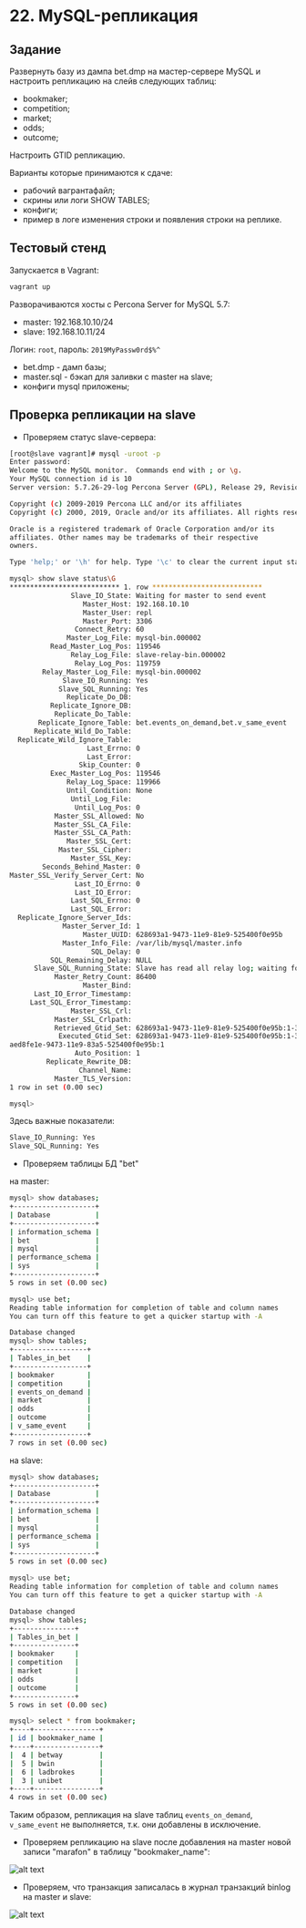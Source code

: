 # 22. MySQL-репликация

## Задание

Развернуть базу из дампа bet.dmp на мастер-сервере MySQL и настроить репликацию на слейв следующих таблиц:

- bookmaker;
- competition;
- market;
- odds;
- outcome;

Настроить GTID репликацию.

Варианты которые принимаются к сдаче:

- рабочий вагрантафайл;
- скрины или логи SHOW TABLES;
- конфиги;
- пример в логе изменения строки и появления строки на реплике.

## Тестовый стенд

Запускается в Vagrant:

```bash
vagrant up
```
Разворачиваются хосты c Percona Server for MySQL 5.7:

- master: 192.168.10.10/24
- slave:  192.168.10.11/24

Логин: ```root```, пароль: ```2019MyPassw0rd$%^```

- bet.dmp - дамп базы;
- master.sql - бэкап для заливки c master на slave; 
- конфиги mysql приложены;

## Проверка репликации на slave

- Проверяем статус slave-сервера:
```bash
[root@slave vagrant]# mysql -uroot -p
Enter password:
Welcome to the MySQL monitor.  Commands end with ; or \g.
Your MySQL connection id is 10
Server version: 5.7.26-29-log Percona Server (GPL), Release 29, Revision 11ad961

Copyright (c) 2009-2019 Percona LLC and/or its affiliates
Copyright (c) 2000, 2019, Oracle and/or its affiliates. All rights reserved.

Oracle is a registered trademark of Oracle Corporation and/or its
affiliates. Other names may be trademarks of their respective
owners.

Type 'help;' or '\h' for help. Type '\c' to clear the current input statement.

mysql> show slave status\G
*************************** 1. row ***************************
               Slave_IO_State: Waiting for master to send event
                  Master_Host: 192.168.10.10
                  Master_User: repl
                  Master_Port: 3306
                Connect_Retry: 60
              Master_Log_File: mysql-bin.000002
          Read_Master_Log_Pos: 119546
               Relay_Log_File: slave-relay-bin.000002
                Relay_Log_Pos: 119759
        Relay_Master_Log_File: mysql-bin.000002
             Slave_IO_Running: Yes
            Slave_SQL_Running: Yes
              Replicate_Do_DB:
          Replicate_Ignore_DB:
           Replicate_Do_Table:
       Replicate_Ignore_Table: bet.events_on_demand,bet.v_same_event
      Replicate_Wild_Do_Table:
  Replicate_Wild_Ignore_Table:
                   Last_Errno: 0
                   Last_Error:
                 Skip_Counter: 0
          Exec_Master_Log_Pos: 119546
              Relay_Log_Space: 119966
              Until_Condition: None
               Until_Log_File:
                Until_Log_Pos: 0
           Master_SSL_Allowed: No
           Master_SSL_CA_File:
           Master_SSL_CA_Path:
              Master_SSL_Cert:
            Master_SSL_Cipher:
               Master_SSL_Key:
        Seconds_Behind_Master: 0
Master_SSL_Verify_Server_Cert: No
                Last_IO_Errno: 0
                Last_IO_Error:
               Last_SQL_Errno: 0
               Last_SQL_Error:
  Replicate_Ignore_Server_Ids:
             Master_Server_Id: 1
                  Master_UUID: 628693a1-9473-11e9-81e9-525400f0e95b
             Master_Info_File: /var/lib/mysql/master.info
                    SQL_Delay: 0
          SQL_Remaining_Delay: NULL
      Slave_SQL_Running_State: Slave has read all relay log; waiting for more updates
           Master_Retry_Count: 86400
                  Master_Bind:
      Last_IO_Error_Timestamp:
     Last_SQL_Error_Timestamp:
               Master_SSL_Crl:
           Master_SSL_Crlpath:
           Retrieved_Gtid_Set: 628693a1-9473-11e9-81e9-525400f0e95b:1-39
            Executed_Gtid_Set: 628693a1-9473-11e9-81e9-525400f0e95b:1-39,
aed8fe1e-9473-11e9-83a5-525400f0e95b:1
                Auto_Position: 1
         Replicate_Rewrite_DB:
                 Channel_Name:
           Master_TLS_Version:
1 row in set (0.00 sec)

mysql>
```

Здесь важные показатели:

```bash
Slave_IO_Running: Yes
Slave_SQL_Running: Yes
```
- Проверяем таблицы БД "bet"

на master:
```bash
mysql> show databases;
+--------------------+
| Database           |
+--------------------+
| information_schema |
| bet                |
| mysql              |
| performance_schema |
| sys                |
+--------------------+
5 rows in set (0.00 sec)

mysql> use bet;
Reading table information for completion of table and column names
You can turn off this feature to get a quicker startup with -A

Database changed
mysql> show tables;
+------------------+
| Tables_in_bet    |
+------------------+
| bookmaker        |
| competition      |
| events_on_demand |
| market           |
| odds             |
| outcome          |
| v_same_event     |
+------------------+
7 rows in set (0.00 sec)
```
на slave:

```bash
mysql> show databases;
+--------------------+
| Database           |
+--------------------+
| information_schema |
| bet                |
| mysql              |
| performance_schema |
| sys                |
+--------------------+
5 rows in set (0.00 sec)

mysql> use bet;
Reading table information for completion of table and column names
You can turn off this feature to get a quicker startup with -A

Database changed
mysql> show tables;
+---------------+
| Tables_in_bet |
+---------------+
| bookmaker     |
| competition   |
| market        |
| odds          |
| outcome       |
+---------------+
5 rows in set (0.00 sec)

mysql> select * from bookmaker;
+----+----------------+
| id | bookmaker_name |
+----+----------------+
|  4 | betway         |
|  5 | bwin           |
|  6 | ladbrokes      |
|  3 | unibet         |
+----+----------------+
4 rows in set (0.00 sec)
```
Таким образом, репликация на slave таблиц ```events_on_demand```, ```v_same_event``` не выполняется, т.к. они добавлены в исключение.

- Проверяем репликацию на slave после добавления на master новой записи "marafon" в таблицу "bookmaker_name": 

![alt text](show_replication.png)

- Проверяем, что транзакция записалась в журнал транзакций binlog на master и slave:

 ![alt text](show_binlog.png)